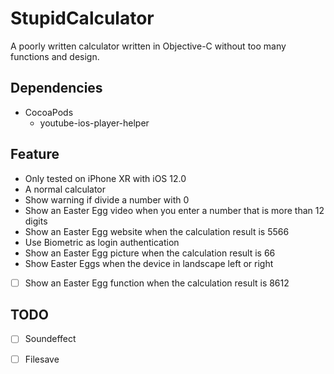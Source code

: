 # StupidCalculator

A poorly written calculator written in Objective-C without too many functions and design.

## Dependencies
- CocoaPods
  - youtube-ios-player-helper

## Feature
- Only tested on iPhone XR with iOS 12.0
- A normal calculator
- Show warning if divide a number with 0
- Show an Easter Egg video when you enter a number that is more than 12 digits
- Show an Easter Egg website when the calculation result is 5566
- Use Biometric as login authentication
- Show an Easter Egg picture when the calculation result is 66
- Show Easter Eggs when the device in landscape left or right
- [ ] Show an Easter Egg function when the calculation result is 8612

## TODO
- [ ] Soundeffect
- [ ] Filesave


